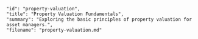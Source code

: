     "id": "property-valuation",
    "title": "Property Valuation Fundamentals",
    "summary": "Exploring the basic principles of property valuation for asset managers.",
    "filename": "property-valuation.md"

